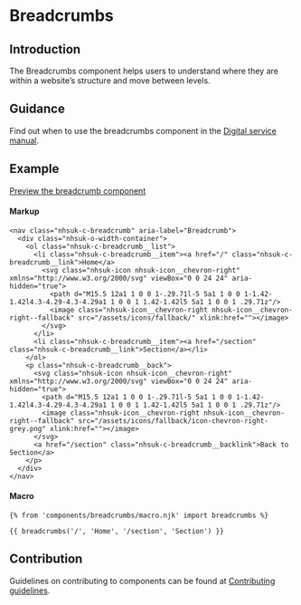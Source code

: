 # Breadcrumbs

## Introduction

The Breadcrumbs component helps users to understand where they are within a website’s structure and move between levels.

## Guidance

Find out when to use the breadcrumbs component in the [Digital service manual]().

## Example

[Preview the breadcrumb component]()

#### Markup

    <nav class="nhsuk-c-breadcrumb" aria-label="Breadcrumb">
      <div class="nhsuk-o-width-container">
        <ol class="nhsuk-c-breadcrumb__list">
          <li class="nhsuk-c-breadcrumb__item"><a href="/" class="nhsuk-c-breadcrumb__link">Home</a> 
            <svg class="nhsuk-icon nhsuk-icon__chevron-right" xmlns="http://www.w3.org/2000/svg" viewBox="0 0 24 24" aria-hidden="true">
              <path d="M15.5 12a1 1 0 0 1-.29.71l-5 5a1 1 0 0 1-1.42-1.42l4.3-4.29-4.3-4.29a1 1 0 0 1 1.42-1.42l5 5a1 1 0 0 1 .29.71z"/>
              <image class="nhsuk-icon__chevron-right nhsuk-icon__chevron-right--fallback" src="/assets/icons/fallback/" xlink:href=""></image>
            </svg>
          </li>
          <li class="nhsuk-c-breadcrumb__item"><a href="/section" class="nhsuk-c-breadcrumb__link">Section</a></li>
        </ol>
        <p class="nhsuk-c-breadcrumb__back">
          <svg class="nhsuk-icon nhsuk-icon__chevron-right" xmlns="http://www.w3.org/2000/svg" viewBox="0 0 24 24" aria-hidden="true">
            <path d="M15.5 12a1 1 0 0 1-.29.71l-5 5a1 1 0 0 1-1.42-1.42l4.3-4.29-4.3-4.29a1 1 0 0 1 1.42-1.42l5 5a1 1 0 0 1 .29.71z"/>
            <image class="nhsuk-icon__chevron-right nhsuk-icon__chevron-right--fallback" src="/assets/icons/fallback/icon-chevron-right-grey.png" xlink:href=""></image>
          </svg>
          <a href="/section" class="nhsuk-c-breadcrumb__backlink">Back to Section</a>
        </p>
      </div>
    </nav>

#### Macro

    {% from 'components/breadcrumbs/macro.njk' import breadcrumbs %}

    {{ breadcrumbs('/', 'Home', '/section', 'Section') }}

## Contribution

Guidelines on contributing to components can be found at [Contributing guidelines]().
